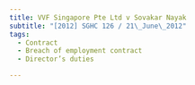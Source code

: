 ```yaml
---
title: VVF Singapore Pte Ltd v Sovakar Nayak
subtitle: "[2012] SGHC 126 / 21\_June\_2012"
tags:
  - Contract
  - Breach of employment contract
  - Director’s duties

---
```



